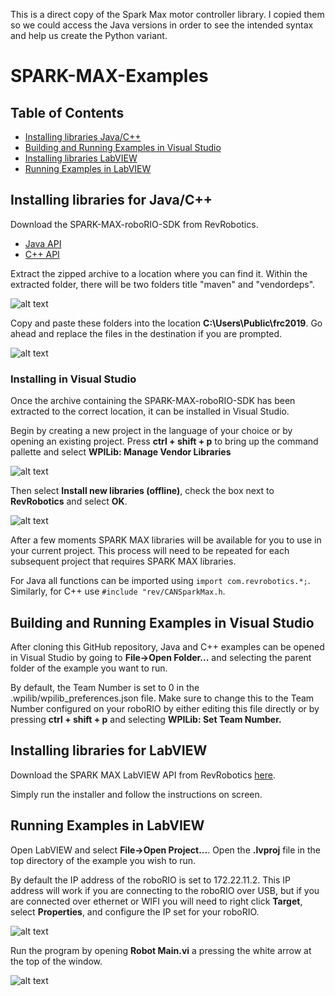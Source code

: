 
This is a direct copy of the Spark Max motor controller library.  I copied them so we could access the Java versions in order to see the intended syntax and help us create the Python variant.

# SPARK-MAX-Examples
## Table of Contents
* [Installing libraries Java/C++](#installjc)
* [Building and Running Examples in Visual Studio](#buildrunvs)
* [Installing libraries LabVIEW](#installlv)
* [Running Examples in LabVIEW](#runlv)


<a name="installjc"></a>
## Installing libraries for Java/C++
Download the SPARK-MAX-roboRIO-SDK from RevRobotics.
* <a href="http://www.revrobotics.com/content/sw/max/sdk/SPARK-MAX-roboRIO-SDK-1.0.26.zip">Java API</a>
* <a href="http://www.revrobotics.com/content/sw/max/sdk/SPARK-MAX-roboRIO-SDK-1.0.26.zip">C++ API</a>

Extract the zipped archive to a location where you can find it. Within the extracted folder, there will be two folders title "maven" and "vendordeps".

![alt text](https://github.com/REVrobotics/SPARK-MAX-Examples/blob/master/images/Extracted%20Folder.PNG "SPARK-MAX-roboRIO-SDK")

Copy and paste these folders into the location <b>C:\Users\Public\frc2019</b>. Go ahead and replace the files in the destination if you are prompted.

![alt text](https://github.com/REVrobotics/SPARK-MAX-Examples/blob/master/images/Copy%20Location.PNG "Copy Location")

### Installing in Visual Studio
Once the archive containing the SPARK-MAX-roboRIO-SDK has been extracted to the correct location, it can be installed in Visual Studio.

Begin by creating a new project in the language of your choice or by opening an existing project. Press <b>ctrl + shift + p</b> to bring up the command pallette and select <b>WPILib: Manage Vendor Libraries</b>

![alt text](https://github.com/REVrobotics/SPARK-MAX-Examples/blob/master/images/Manage%20Vendor%20Libraries.png "Manage Vendor Libraries")

Then select <b>Install new libraries (offline)</b>, check the box next to <b>RevRobotics</b> and select <b>OK</b>.

![alt text](https://github.com/REVrobotics/SPARK-MAX-Examples/blob/master/images/Select%20Library.png "Select Library")

After a few moments SPARK MAX libraries will be available for you to use in your current project. This process will need to be repeated for each subsequent project that requires SPARK MAX libraries.

For Java all functions can be imported using `import com.revrobotics.*;`. Similarly, for C++ use `#include "rev/CANSparkMax.h`.

<a name="#buildrunvs"></a>
## Building and Running Examples in Visual Studio
After cloning this GitHub repository, Java and C++ examples can be opened in Visual Studio by going to <b>File->Open Folder...</b> and selecting the parent folder of the example you want to run.

By default, the Team Number is set to 0 in the .wpilib/wpilib_preferences.json file. Make sure to change this to the Team Number configured on your roboRIO by either editing this file directly or by pressing <b>ctrl + shift + p</b> and selecting <b>WPILib: Set Team Number.</b>

<a name = "installlv"></a>
## Installing libraries for LabVIEW
Download the SPARK MAX LabVIEW API from RevRobotics <a href="http://www.revrobotics.com/content/sw/max/labview/rev-spark-max_1.0.0-26_windows_x64.nipkg">here</a>.

Simply run the installer and follow the instructions on screen.

<a name = "runlv"></a>
## Running Examples in LabVIEW
Open LabVIEW and select <b>File->Open Project...</b>. Open the <b>.lvproj</b> file in the top directory of the example you wish to run.

By default the IP address of the roboRIO is set to 172.22.11.2. This IP address will work if you are connecting to the roboRIO over USB, but if you are connected over ethernet or WIFI you will need to right click <b>Target</b>, select <b>Properties</b>, and configure the IP set for your roboRIO.

![alt text](https://github.com/REVrobotics/SPARK-MAX-Examples/blob/master/images/Set%20IP.PNG "Set IP")

Run the program by opening <b>Robot Main.vi</b> a pressing the white arrow at the top of the window.

![alt text](https://github.com/REVrobotics/SPARK-MAX-Examples/blob/master/images/Run.PNG "Run")
